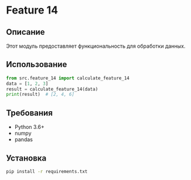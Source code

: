 # Feature 14
## Описание
Этот модуль предоставляет функциональность для обработки данных.
## Использование
```python
from src.feature_14 import calculate_feature_14
data = [1, 2, 3]
result = calculate_feature_14(data)
print(result)  # [2, 4, 6]
```
## Требования
- Python 3.6+
- numpy
- pandas
## Установка
```bash
pip install -r requirements.txt
```
